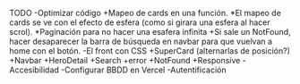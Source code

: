 TODO
-Optimizar código
    +Mapeo de cards en una función.
        *El mapeo de cards se ve con el efecto de esfera (como si girara una esfera al hacer scrol).
        *Paginación para no hacer una esafera infinita
    +Si sale un NotFound, hacer desaparecer la barra de búsqueda en navbar para que vuelvan a home con el botón.
-El front con CSS
    +SuperCard (alternarlas de posición?)
    +Navbar
    +HeroDetail
    +Search
    +error
    +NotFound
    +Responsive
-Accesibilidad
-Configurar BBDD en Vercel
-Autentificación